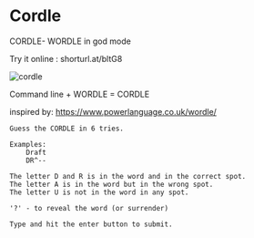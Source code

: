 # Cordle

CORDLE- WORDLE in god mode

Try it online : shorturl.at/bltG8

![cordle](https://user-images.githubusercontent.com/68326674/153160440-b5190c52-8560-4ecb-b3df-88c81f866575.png)

Command line + WORDLE = CORDLE

inspired by:
https://www.powerlanguage.co.uk/wordle/


    Guess the CORDLE in 6 tries.
    
    Examples:
        Draft
        DR^--

    The letter D and R is in the word and in the correct spot.
    The letter A is in the word but in the wrong spot.
    The letter U is not in the word in any spot.

    '?' - to reveal the word (or surrender)

    Type and hit the enter button to submit.
